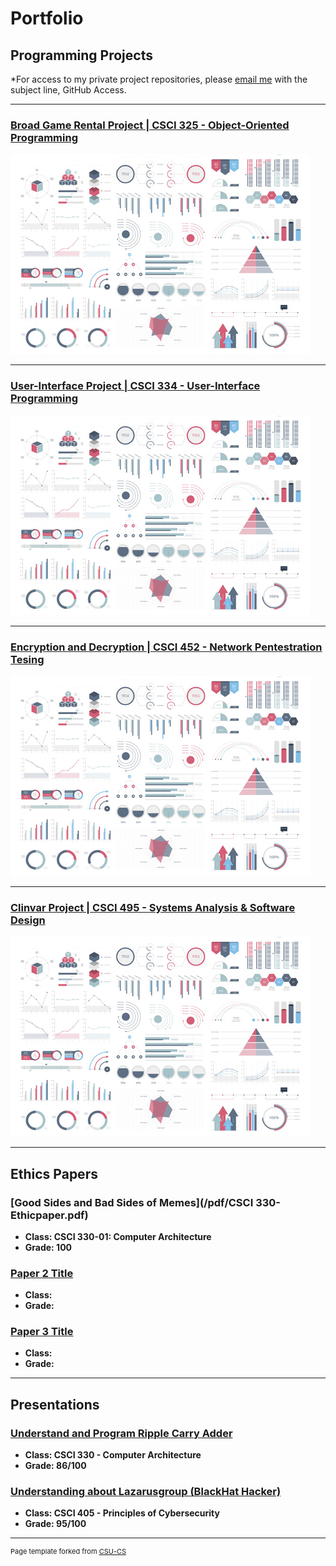Portfolio
=========

Programming Projects
--------------------

*For access to my private project repositories, please [email me](mailto:Mtran@csustudent.net?subject=GitHub%20Access) with the subject line, GitHub Access.

---
### [Broad Game Rental Project | CSCI 325 - Object-Oriented Programming](project1)

![Project 1 Thumbnail Name](images/dummy_thumbnail.jpg)

---
### [User-Interface Project | CSCI 334 - User-Interface Programming](project2)

![Project 2 Thumbnail Name](images/dummy_thumbnail.jpg)

---
### [Encryption and Decryption | CSCI 452 - Network Pentestration Tesing](project3)

![Project 3 Thumbnail Name](images/dummy_thumbnail.jpg)

---
### [Clinvar Project | CSCI 495 - Systems Analysis & Software Design](project4)

![Project 4 Thumbnail Name](images/dummy_thumbnail.jpg)

---

Ethics Papers
-------------

### [Good Sides and Bad Sides of Memes](/pdf/CSCI 330-Ethicpaper.pdf)

-   **Class: CSCI 330-01: Computer Architecture**  
-   **Grade: 100**

### [Paper 2 Title](/pdf/sample_presentation.pdf)

-   **Class:** 
-   **Grade:**

### [Paper 3 Title](/pdf/sample_presentation.pdf)

-   **Class:** 
-   **Grade:**

---

Presentations
-------------

### [Understand and Program Ripple Carry Adder](https://www.youtube.com/watch?v=rz7mzGOvPls)

- **Class: CSCI 330 - Computer Architecture** 
- **Grade: 86/100**


### [Understanding about Lazarusgroup (BlackHat Hacker)](https://www.youtube.com/watch?v=hv-pKcK4IMY)

- **Class: CSCI 405 - Principles of Cybersecurity** 
- **Grade: 95/100**

---

<p style="font-size:11px">Page template forked from <a href="https://github.com/csu-cs/csci-portfolio">CSU-CS</a></p>
<!-- Remove above link if you don't want to attributive -->
